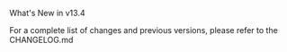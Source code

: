 What's New in v13.4

For a complete list of changes and previous versions, please refer to the CHANGELOG.md